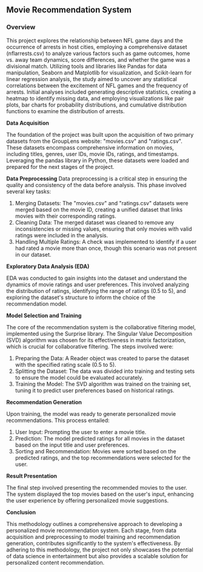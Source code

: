 ## Movie Recommendation System

### Overview

This project explores the relationship between NFL game days and the occurrence of arrests in host cities, employing a comprehensive dataset (nflarrests.csv) to analyze various factors such as game outcomes, home vs. away team dynamics, score differences, and whether the game was a divisional match. Utilizing tools and libraries like Pandas for data manipulation, Seaborn and Matplotlib for visualization, and Scikit-learn for linear regression analysis, the study aimed to uncover any statistical correlations between the excitement of NFL games and the frequency of arrests. Initial analyses included generating descriptive statistics, creating a heatmap to identify missing data, and employing visualizations like pair plots, bar charts for probability distributions, and cumulative distribution functions to examine the distribution of arrests.

**Data Acquisition**

The foundation of the project was built upon the acquisition of two primary datasets from the GroupLens website: "movies.csv" and "ratings.csv". These datasets encompass comprehensive information on movies, including titles, genres, user IDs, movie IDs, ratings, and timestamps. Leveraging the pandas library in Python, these datasets were loaded and prepared for the next stages of the project.

**Data Preprocessing**
Data preprocessing is a critical step in ensuring the quality and consistency of the data before analysis. This phase involved several key tasks:

1. Merging Datasets: The "movies.csv" and "ratings.csv" datasets were merged based on the movie ID, creating a unified dataset that links movies with their corresponding ratings.
2. Cleaning Data: The merged dataset was cleaned to remove any inconsistencies or missing values, ensuring that only movies with valid ratings were included in the analysis.
3. Handling Multiple Ratings: A check was implemented to identify if a user had rated a movie more than once, though this scenario was not present in our dataset.
   
**Exploratory Data Analysis (EDA)**

EDA was conducted to gain insights into the dataset and understand the dynamics of movie ratings and user preferences. This involved analyzing the distribution of ratings, identifying the range of ratings (0.5 to 5), and exploring the dataset's structure to inform the choice of the recommendation model.

**Model Selection and Training**

The core of the recommendation system is the collaborative filtering model, implemented using the Surprise library. The Singular Value Decomposition (SVD) algorithm was chosen for its effectiveness in matrix factorization, which is crucial for collaborative filtering. The steps involved were:
1. Preparing the Data: A Reader object was created to parse the dataset with the specified rating scale (0.5 to 5).
2. Splitting the Dataset: The data was divided into training and testing sets to ensure the model could be evaluated accurately.
3. Training the Model: The SVD algorithm was trained on the training set, tuning it to predict user preferences based on historical ratings.
   
**Recommendation Generation**

Upon training, the model was ready to generate personalized movie recommendations. This process entailed:
1. User Input: Prompting the user to enter a movie title.
2. Prediction: The model predicted ratings for all movies in the dataset based on the input title and user preferences.
3. Sorting and Recommendation: Movies were sorted based on the predicted ratings, and the top recommendations were selected for the user.
   
**Result Presentation**

The final step involved presenting the recommended movies to the user. The system displayed the top movies based on the user's input, enhancing the user experience by offering personalized movie suggestions.

**Conclusion**

This methodology outlines a comprehensive approach to developing a personalized movie recommendation system. Each stage, from data acquisition and preprocessing to model training and recommendation generation, contributes significantly to the system's effectiveness. By adhering to this methodology, the project not only showcases the potential of data science in entertainment but also provides a scalable solution for personalized content recommendation.

